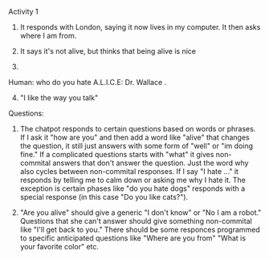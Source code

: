 Activity 1

1. It responds with London, saying it now lives in my computer. It then asks where I am from.

2. It says it's not alive, but thinks that being alive is nice

3. 
Human: who do you hate 
A.L.I.C.E: Dr. Wallace . 

4. "I like the way you talk"

Questions:

1. The chatpot responds to certain questions based on words or phrases. If I ask it "how are you" and then add a word like "alive" that changes the question, it still just answers with some form of "well" or "im doing fine." If a complicated questions starts with "what" it gives non-commital answers that don't answer the question. Just the word why also cycles between non-commital responses. If I say "I hate ..." it responds by telling me to calm down or asking me why I hate it. The exception is certain phases like "do you hate dogs" responds with a special response (in this case "Do you like cats?").

2. "Are you alive" should give a generic "I don't know" or "No I am a robot." Questions that she can't answer should give something non-commital like "I'll get back to you." There should be some responces programmed to specific anticipated questions like "Where are you from" "What is your favorite color" etc.
